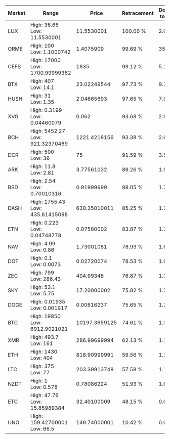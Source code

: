 | Market | Range | Price| Retracement | Doubles to 50% |
| --- | --- | --- | --- | --- |
| LUX | High: 36.66<br />Low: 11.5530001 | 11.5530001 | 100.00 % | 2.09 |
| ORME | High: 100<br />Low: 1.1000742 | 1.4075909 | 99.69 % | 35.91 |
| CEFS | High: 17000<br />Low: 1700.99999362 | 1835 | 99.12 % | 5.10 |
| BTX | High: 407<br />Low: 14.1 | 23.02249544 | 97.73 % | 9.15 |
| HUSH | High: 31<br />Low: 1.35 | 2.04665693 | 97.65 % | 7.90 |
| XVG | High: 0.3199<br />Low: 0.04460079 | 0.062 | 93.68 % | 2.94 |
| BCH | High: 5452.27<br />Low: 921.32370469 | 1221.4218156 | 93.38 % | 2.61 |
| DCR | High: 500<br />Low: 36 | 75 | 91.59 % | 3.57 |
| ARK | High: 11.8<br />Low: 2.81 | 3.77561032 | 89.26 % | 1.93 |
| BSD | High: 2.54<br />Low: 0.70010316 | 0.91999999 | 88.05 % | 1.76 |
| DASH | High: 1755.43<br />Low: 435.61415098 | 630.35010011 | 85.25 % | 1.74 |
| ETN | High: 0.223<br />Low: 0.04748778 | 0.07580002 | 83.87 % | 1.78 |
| NAV | High: 4.99<br />Low: 0.86 | 1.73001081 | 78.93 % | 1.69 |
| DOT | High: 0.1<br />Low: 0.0073 | 0.02720074 | 78.53 % | 1.97 |
| ZEC | High: 799<br />Low: 286.43 | 404.99348 | 76.87 % | 1.34 |
| SKY | High: 53.1<br />Low: 5.75 | 17.20000002 | 75.82 % | 1.71 |
| DOGE | High: 0.01935<br />Low: 0.001917 | 0.00616237 | 75.65 % | 1.73 |
| BTC | High: 19850<br />Low: 6912.9021021 | 10197.3659125 | 74.61 % | 1.31 |
| XMR | High: 493.7<br />Low: 161 | 286.99699994 | 62.13 % | 1.14 |
| ETH | High: 1430<br />Low: 404 | 818.90999991 | 59.56 % | 1.12 |
| LTC | High: 375<br />Low: 77 | 203.39913748 | 57.58 % | 1.11 |
| NZDT | High: 1<br />Low: 0.578 | 0.78086224 | 51.93 % | 1.01 |
| ETC | High: 47.76<br />Low: 15.85989384 | 32.40100009 | 48.15 % | 0.00 |
| UNO | High: 159.42700001<br />Low: 66.5 | 149.74000001 | 10.42 % | 0.00 |
